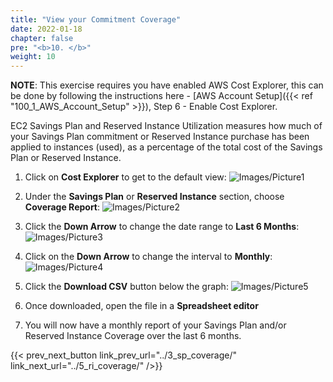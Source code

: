 ```yaml
---
title: "View your Commitment Coverage"
date: 2022-01-18
chapter: false
pre: "<b>10. </b>"
weight: 10
---
```


**NOTE**: This exercise requires you have enabled AWS Cost Explorer, this can be done by following the instructions here - [AWS Account Setup]({{< ref "100_1_AWS_Account_Setup" >}}), Step 6 - Enable Cost Explorer.

EC2 Savings Plan and Reserved Instance Utilization measures how much of your Savings Plan commitment or Reserved Instance purchase has been applied to instances (used), as a percentage of the total cost of the Savings Plan or Reserved Instance.

1. Click on **Cost Explorer** to get to the default view:
![Images/Picture1](/Cost/100_Savings_Plan_and_Reserved_Instance_Coverage_FinLab/Images/Picture1.png)

2. Under the **Savings Plan** or **Reserved Instance** section, choose **Coverage Report**:
![Images/Picture2](/Cost/100_Savings_Plan_and_Reserved_Instance_Coverage_FinLab/Images/Picture2.png)

3. Click the **Down Arrow** to change the date range to **Last 6 Months**:
![Images/Picture3](/Cost/100_Savings_Plan_and_Reserved_Instance_Coverage_FinLab/Images/Picture3.png)

4. Click on the **Down Arrow** to change the interval to **Monthly**:
![Images/Picture4](/Cost/100_Savings_Plan_and_Reserved_Instance_Coverage_FinLab/Images/Picture4.png)

5. Click the **Download CSV** button below the graph:
![Images/Picture5](/Cost/100_Savings_Plan_and_Reserved_Instance_Coverage_FinLab/Images/Picture5.png)

6. Once downloaded, open the file in a **Spreadsheet editor**


7. You will now have a monthly report of your Savings Plan and/or Reserved Instance Coverage over the last 6 months. 


{{< prev_next_button link_prev_url="../3_sp_coverage/" link_next_url="../5_ri_coverage/" />}}